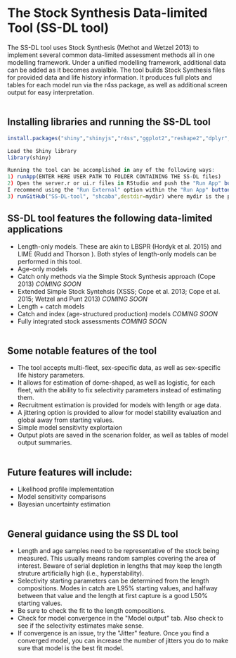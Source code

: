 # The Stock Synthesis Data-limited Tool (SS-DL tool)

The SS-DL tool uses Stock Synthesis (Methot and Wetzel 2013) to implement several common data-limited assessment methods all in one modelling framework. Under a unified modelling framework, additional data can be added as it becomes avaialble.
The tool builds Stock Synthesis files for provided data and life history information. It produces full plots and tables for each model run via the r4ss package, as well as additional screen output for easy interpretation.
<br></br>

## Installing libraries and running the SS-DL tool
```R
install.packages("shiny","shinyjs","r4ss","ggplot2","reshape2","dplyr","tidyr","rlist","viridis","sss")

Load the Shiny library
library(shiny)

Running the tool can be accomplished in any of the following ways:
1) runApp(ENTER HERE USER PATH TO FOLDER CONTAINING THE SS-DL files)
2) Open the server.r or ui.r files in RStudio and push the "Run App" button (top rigt corner of the source panel). 
I recommend using the "Run External" option within the "Run App" button (see small arrow in button to change options)
3) runGitHub("SS-DL-tool", "shcaba",destdir=mydir) where mydir is the path you chose to obtain results.
```

## SS-DL tool features the following data-limited applications
* Length-only models. These are akin to LBSPR (Hordyk et al. 2015) and LIME (Rudd and Thorson ). Both styles of length-only models can be performed in this tool.
* Age-only models
* Catch only methods via the Simple Stock Synthesis approach (Cope 2013) *COMING SOON*
* Extended Simple Stock Syntehsis (XSSS; Cope et al. 2013; Cope et al. 2015; Wetzel and Punt 2013) *COMING SOON*
* Length + catch models 
* Catch and index (age-structured production) models *COMING SOON*
* Fully integrated stock assessments *COMING SOON*
<br></br>

## Some notable features of the tool
* The tool accepts multi-fleet, sex-specific data, as well as sex-specific life history parameters.
* It allows for estimation of dome-shaped, as well as logistic, for each fleet, with the ability to fix selectivity parameters instead of estimating them.
* Recruitment estimation is provided for models with length or age data.
* A jittering option is provided to allow for model stability evaluation and global  away from starting values.
* Simple model sensitivity explortaion
* Output plots are saved in the scenarion folder, as well as tables of model output summaries.
<br></br>

## Future features will include:
* Likelihood profile implementation
* Model sensitivity comparisons
* Bayesian uncertainty estimation
<br></br>

## General guidance using the SS DL tool
* Length and age samples need to be representative of the stock being measured. This usually means random samples covering the area of interest. Beware of serial depletion in lengths that may keep the length struture artificially high (i.e., hyperstability). 
* Selectivity starting parameters can be determined from the length compositions. Modes in catch are L95% starting values, and halfway between that value and the length at first capture is a good L50% starting values.
* Be sure to check the fit to the length compositions.
* Check for model convergence in the "Model output" tab. Also check to see if the selectivity estimates make sense.
* If convergence is an issue, try the "Jitter" feature. Once you find a converged model, you can increase the number of jitters you do to make sure that model is the best fit model.

